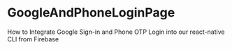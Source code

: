 # GoogleAndPhoneLoginPage
How to Integrate Google Sign-in and Phone OTP Login into our react-native CLI from Firebase
